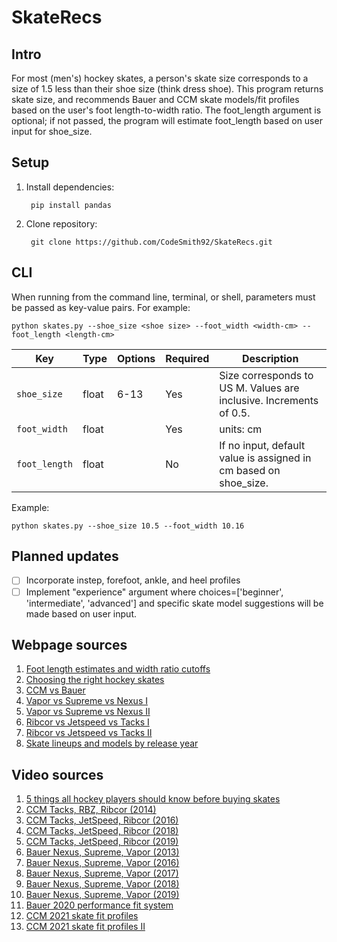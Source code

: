 # SkateRecs

## Intro
For most (men's) hockey skates, a person's skate size corresponds to a size of 1.5 less than their shoe size (think dress shoe). This program returns skate size, and recommends Bauer and CCM skate models/fit profiles based on the user's foot length-to-width ratio. The foot_length argument is optional; if not passed, the program will estimate foot_length based on user input for shoe_size. 


## Setup

1. Install dependencies:

        
        pip install pandas
        
        
2. Clone repository:

        git clone https://github.com/CodeSmith92/SkateRecs.git


## CLI

When running from the command line, terminal, or shell, parameters must be passed as key-value pairs. For example:

    python skates.py --shoe_size <shoe size> --foot_width <width-cm> --foot_length <length-cm> 



| Key   | Type | Options | Required | Description|
| ----- | ---- | --------| -------- | ---------- |
| `shoe_size`  | float  | 6-13| Yes     | Size corresponds to US M. Values are inclusive. Increments of 0.5.  |
| `foot_width` | float |         | Yes     |      units: cm      |
| `foot_length`  | float  |         | No    |   If no input, default value is assigned in cm based on shoe_size.         |


Example:

    python skates.py --shoe_size 10.5 --foot_width 10.16 
    
## Planned updates
- [ ] Incorporate instep, forefoot, ankle, and heel profiles
- [ ] Implement "experience" argument where choices=['beginner', 'intermediate', 'advanced'] and specific skate model suggestions will be made based on user input. 

## Webpage sources
1. [Foot length estimates and width ratio cutoffs](https://www.inlinewarehouse.com/lc/icehockeyskatesizing.Html)
2. [Choosing the right hockey skates](https://puckstop.com/blog/how-to-choose-the-right-ice-hockey-skates-find-the-ultimate-fit)
3. [CCM vs Bauer](https://goingbardown.com/ccm-vs-bauer-hockey-skates/)
4. [Vapor vs Supreme vs Nexus I](https://www.purehockey.com/c/bauer-supreme-vs-vapor-vs-nexus-skates)
5. [Vapor vs Supreme vs Nexus II](https://discounthockey.com/blogs/news/81929475-bauer-vapor-supreme-nexus-which-one-is-right-for-me)
6. [Ribcor vs Jetspeed vs Tacks I](https://www.purehockey.com/c/ccm-jetspeed-vs-ribcor-vs-tacks-hockey-skates)
7. [Ribcor vs Jetspeed vs Tacks II](https://discounthockey.com/blogs/news/93726659-ccm-jetspeed-tacks-ribcor-which-one-is-right-for-me)
8. [Skate lineups and models by release year](https://beerleaguetips.com/article/hockey-skate-lineup-comparison/)

## Video sources
1. [5 things all hockey players should know before buying skates](https://www.youtube.com/watch?v=ke_mHR_59cY&list=PLFVG1Wz0eNjhJVhA9_DJ3fJaBRDmMIu8q&index=4)
2. [CCM Tacks, RBZ, Ribcor (2014)](https://www.youtube.com/watch?v=7fvRSc44uGM&list=PLFVG1Wz0eNjhJVhA9_DJ3fJaBRDmMIu8q&index=1)
3. [CCM Tacks, JetSpeed, Ribcor (2016)](https://www.youtube.com/watch?v=yXK61_E6Klg&list=PLFVG1Wz0eNjhJVhA9_DJ3fJaBRDmMIu8q&index=2)
4. [CCM Tacks, JetSpeed, Ribcor (2018)](https://www.youtube.com/watch?v=C5zIHbgSqzk&list=PLFVG1Wz0eNjhJVhA9_DJ3fJaBRDmMIu8q&index=3)
5. [CCM Tacks, JetSpeed, Ribcor (2019)](https://www.youtube.com/watch?v=tAjN296MQyU)
6. [Bauer Nexus, Supreme, Vapor (2013)](https://www.youtube.com/watch?v=-LqCSvEqTSo)
7. [Bauer Nexus, Supreme, Vapor (2016)](https://www.youtube.com/watch?v=1eR0-kJa8eY&list=PLFVG1Wz0eNjhJVhA9_DJ3fJaBRDmMIu8q&index=6)
8. [Bauer Nexus, Supreme, Vapor (2017)](https://www.youtube.com/watch?v=ct_z_7Wpxeo)
9. [Bauer Nexus, Supreme, Vapor (2018)](https://www.youtube.com/watch?v=XLxiir_Pwm4)
10. [Bauer Nexus, Supreme, Vapor (2019)](https://www.youtube.com/watch?v=aIcazwpuUD0)
11. [Bauer 2020 performance fit system](https://www.youtube.com/watch?v=kvSyoc5ANBM)
13. [CCM 2021 skate fit profiles](https://www.youtube.com/watch?v=xnutF6IiQiQ&t=546s)
14. [CCM 2021 skate fit profiles II](https://www.youtube.com/watch?v=CXuQRJaRbaw&list=PLFVG1Wz0eNjhJVhA9_DJ3fJaBRDmMIu8q&index=5)

